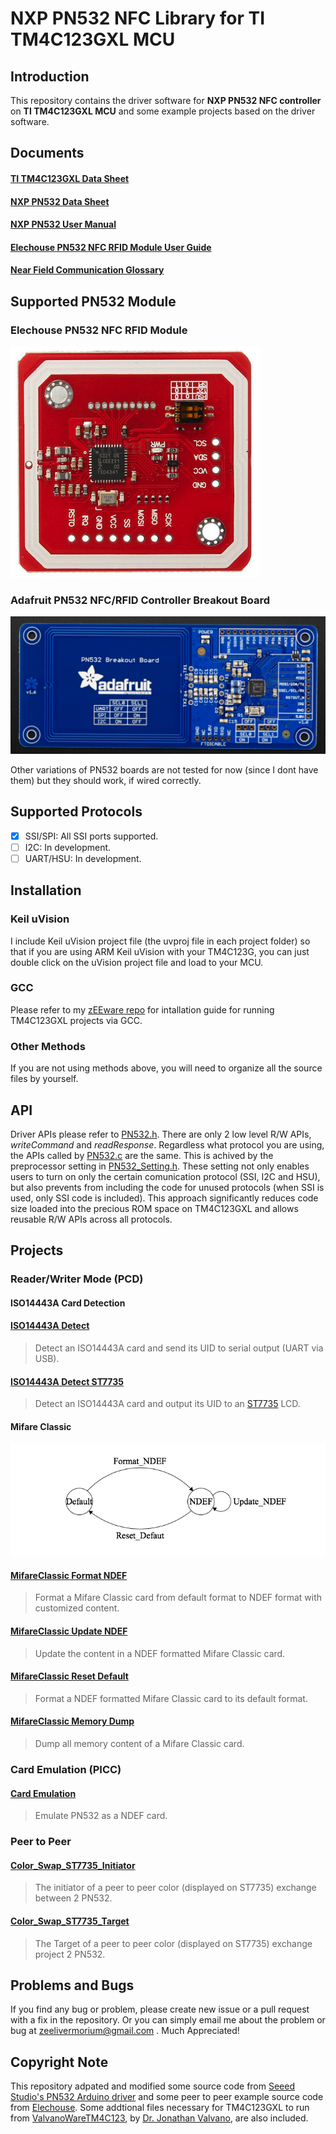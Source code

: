 # NXP PN532 NFC Library for TI TM4C123GXL MCU

## Introduction
This repository contains the driver software for **NXP PN532 NFC controller** on **TI TM4C123GXL MCU** and some example projects based on the driver software.

## Documents
#### [TI TM4C123GXL Data Sheet](http://www.ti.com/lit/ds/symlink/tm4c123gh6pm.pdf)
#### [NXP PN532 Data Sheet](https://www.nxp.com/docs/en/nxp/data-sheets/PN532_C1.pdf)
#### [NXP PN532 User Manual](https://www.nxp.com/docs/en/user-guide/141520.pdf)
#### [Elechouse PN532 NFC RFID Module User Guide](https://dangerousthings.com/wp-content/uploads/PN532_Manual_V3-1.pdf)
#### [Near Field Communication Glossary](https://www.nfc-research.at/index.php@id=40.html)

## Supported PN532 Module
### Elechouse PN532 NFC RFID Module
![Elechouse PN532 NFC RFID Module Version 3](images/Elechouse_PN532_V3.png)
### Adafruit PN532 NFC/RFID Controller Breakout Board
![Adafruit PN532 NFC/RFID Controller Breakout Board - V1.6](images/Adafruit_PN532.png)

Other variations of PN532 boards are not tested for now (since I dont have them) but they should work, if wired correctly. 

## Supported Protocols
- [x] SSI/SPI: All SSI ports supported.
- [ ] I2C: In development.
- [ ] UART/HSU: In development.

## Installation
### Keil uVision 
I include Keil uVision project file (the uvproj file in each project folder) so that if you are using ARM Keil uVision with your TM4C123G, you can just double click on the uVision project file and load to your MCU. 
 
### GCC
Please refer to my [zEEware repo](https://github.com/zeelivermorium/zeeware) for intallation guide for running TM4C123GXL projects via GCC.
 
 ### Other Methods
 If you are not using methods above, you will need to organize all the source files by yourself.
 
## API
Driver APIs please refer to [PN532.h](lib/PN532/inc/PN532.h). There are only 2 low level R/W APIs, *writeCommand* and *readResponse*. Regardless what protocol you are using, the APIs called by [PN532.c](lib/PN532/src/PN532.c) are the same. This is achived by the preprocessor setting in [PN532_Setting.h](lib/PN532/inc/PN532_Setting.h). These setting not only enables users to turn on only the certain comunication protocol (SSI, I2C and HSU), but also prevents from including the code for unused protocols (when SSI is used, only SSI code is included). This approach significantly reduces code size loaded into the precious ROM space on TM4C123GXL and allows reusable R/W APIs across all protocols.

## Projects

### Reader/Writer Mode (PCD)

#### **ISO14443A Card Detection**
#### [ISO14443A Detect](proj/PN532_PCD_ISO14443A_Detect)
> Detect an ISO14443A card and send its UID to serial output (UART via USB).

#### [ISO14443A Detect ST7735](proj/PN532_PCD_ISO14443A_Detect_ST7735)
> Detect an ISO14443A card and output its UID to an [ST7735](https://www.adafruit.com/product/358) LCD.

#### **Mifare Classic**

![Mifare_Classic_Format_FSM](images/Mifare_Classic_Format_FSM.png)

#### [MifareClassic Format NDEF](proj/PN532_PCD_MifareClassic_Format_NDEF)
> Format a Mifare Classic card from default format to NDEF format with customized content.

#### [MifareClassic Update NDEF](proj/PN532_PCD_MifareClassic_Update_NDEF)
> Update the content in a NDEF formatted Mifare Classic card.

#### [MifareClassic Reset Default](proj/PN532_PCD_MifareClassic_Reset_Default)
> Format a NDEF formatted Mifare Classic card to its default format.

#### [MifareClassic Memory Dump](proj/PN532_PCD_MifareClassic_Memory_Dump)
> Dump all memory content of a Mifare Classic card.

### Card Emulation (PICC)
#### [Card Emulation](proj/PN532_PICC_Emulate)
> Emulate PN532 as a NDEF card.

### Peer to Peer
#### [Color_Swap_ST7735_Initiator](proj/PN532_P2P_Color_Swap_ST7735_Initiator)
> The initiator of a peer to peer color (displayed on ST7735) exchange between 2 PN532.

#### [Color_Swap_ST7735_Target](proj/PN532_P2P_Color_Swap_ST7735_Target)
> The Target of a peer to peer color (displayed on ST7735) exchange project 2 PN532.

## Problems and Bugs
If you find any bug or problem, please create new issue or a pull request with a fix in the repository.
Or you can simply email me about the problem or bug at zeelivermorium@gmail.com .
Much Appreciated!

## Copyright Note
This repository adpated and modified some source code from [Seeed Studio's PN532 Arduino driver](https://github.com/Seeed-Studio/PN532) and some peer to peer example source code from [Elechouse](http://www.elechouse.com/elechouse/images/product/PN532%20NFC%20Module/PN532_NFC_elechouse.rar). Some addtional files necessary for TM4C123GXL to run from [ValvanoWareTM4C123](http://edx-org-utaustinx.s3.amazonaws.com/UT601x/ValvanoWareTM4C123.zip?dl=1), by [Dr. Jonathan Valvano](http://users.ece.utexas.edu/~valvano/), are also included. 
